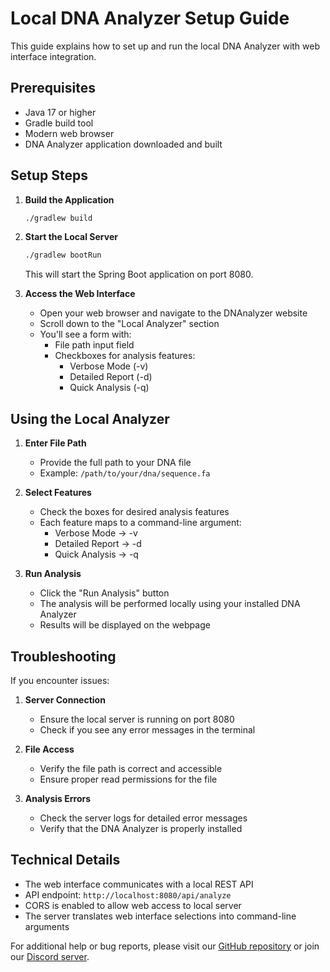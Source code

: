 # Local DNA Analyzer Setup Guide

This guide explains how to set up and run the local DNA Analyzer with web interface integration.

## Prerequisites

- Java 17 or higher
- Gradle build tool
- Modern web browser
- DNA Analyzer application downloaded and built

## Setup Steps

1. **Build the Application**
   ```bash
   ./gradlew build
   ```

2. **Start the Local Server**
   ```bash
   ./gradlew bootRun
   ```
   This will start the Spring Boot application on port 8080.

3. **Access the Web Interface**
   - Open your web browser and navigate to the DNAnalyzer website
   - Scroll down to the "Local Analyzer" section
   - You'll see a form with:
     - File path input field
     - Checkboxes for analysis features:
       - Verbose Mode (-v)
       - Detailed Report (-d)
       - Quick Analysis (-q)

## Using the Local Analyzer

1. **Enter File Path**
   - Provide the full path to your DNA file
   - Example: `/path/to/your/dna/sequence.fa`

2. **Select Features**
   - Check the boxes for desired analysis features
   - Each feature maps to a command-line argument:
     - Verbose Mode → -v
     - Detailed Report → -d
     - Quick Analysis → -q

3. **Run Analysis**
   - Click the "Run Analysis" button
   - The analysis will be performed locally using your installed DNA Analyzer
   - Results will be displayed on the webpage

## Troubleshooting

If you encounter issues:

1. **Server Connection**
   - Ensure the local server is running on port 8080
   - Check if you see any error messages in the terminal

2. **File Access**
   - Verify the file path is correct and accessible
   - Ensure proper read permissions for the file

3. **Analysis Errors**
   - Check the server logs for detailed error messages
   - Verify that the DNA Analyzer is properly installed

## Technical Details

- The web interface communicates with a local REST API
- API endpoint: `http://localhost:8080/api/analyze`
- CORS is enabled to allow web access to local server
- The server translates web interface selections into command-line arguments

For additional help or bug reports, please visit our [GitHub repository](https://github.com/VerisimilitudeX/DNAnalyzer) or join our [Discord server](https://discord.gg/xNpujz49gj).